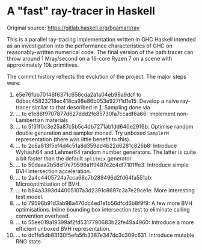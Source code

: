 # A "fast" ray-tracer in Haskell

Original source: <https://gitlab.haskell.org/bgamari/ray>

This is a parallel ray-tracing implementation written in GHC Haskell intended
as an investigation into the performance characteristics of GHC on
reasonably-written numerical code. The final version of the path tracer can
throw around 1 Mray/second on a 16-core Ryzen 7 on a scene with approximately
10k primitives.

The commit history reflects the evolution of the project. The major steps were:

 1. e5e76fbb70146f6371c656cda2a1a04eb99a9dcf to 0dbac45823218ec418ca98e86b053e927f1d1e15:
    Develop a naive ray-tracer similar to that described in [1][]. Sampling done via 
 2. ... to e1e86f9707877d627ddd2fe85730fa7ccadf6a66: Implement non-Lambertian materials
 3. ... to 5f31f0c3e25a87c5b5c4db7271ab1dd640e2916b: Optimise random double
    generation and sampler monad. Try unboxed `SamplerM` representation (there
    was little benefit to this).
 4. ... to 2c6a813f5ef4d4c51a8d359dd4b22d6281c826b8: Introduce Wyhash64 and Lehmer64
    random number generators. The latter is quite a bit faster than the default
    `splitmix` generator.
 5. ... to 50daaa2b58d17e79596a1f9487e2c4df7101ffe3: Introduce simple BVH
    intersection acceleration.
 6. ... to 2a4c4405724a7cca68c7b289496d2fd64fa551ab: Microoptimisation of BVH.
 7. ... to b84a3393d44005107a3d2391c8697c3a7e29ce1e: More interesting test model.
 8. ... to 79596b91d3ab98a470dc4ed1e1b56dfcd6b8f9f9: A few more BVH optimisations.
    Inline bounding box intersection test to eliminate calling convention overhead.
 9. ... to 55ee019a19399af2fd5317790683b22fe49a4960: Introduce a more efficient
    unboxed BVH representation.
10. ... to dc1fe5db83130f5efa5fb3387e347dc3c309c631: Introduce mutable RNG state.

 [1]: https://raytracing.github.io/books/RayTracingInOneWeekend.html


